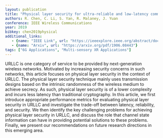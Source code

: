 ```yaml
---
layout: publication
title: "Physical layer security for ultra-reliable and low-latency communications"
authors: R. Chen, C. Li, S. Yan, R. Malaney, J. Yuan
conference: IEEE Wireless Communications
year: 2019
bibkey: chen2019physical
additional_links:
   - {name: "IEEE Link", url: "https://ieeexplore.ieee.org/abstract/document/8883123"}
   - {name: "Arxiv", url: "https://arxiv.org/pdf/1906.08443"}
tags: ["6G Applications", "Multi-sensory XR Applications"]
---
```

URLLC is one category of service to be provided by next-generation wireless networks. Motivated by increasing security concerns in such networks, this article focuses on physical layer security in the context of URLLC. The physical layer security technique mainly uses transmission designs based on the intrinsic randomness of the wireless medium to achieve secrecy. As such, physical layer security is of a lower complexity and incurs less latency than traditional cryptography. In this article, we first introduce appropriate performance metrics for evaluating physical layer security in URLLC and investigate the trade-off between latency, reliability, and security. We then identify the key challenging problems for achieving physical layer security in URLLC, and discuss the role that channel state information can have in providing potential solutions to these problems. Finally, we present our recommendations on future research directions in this emerging area.